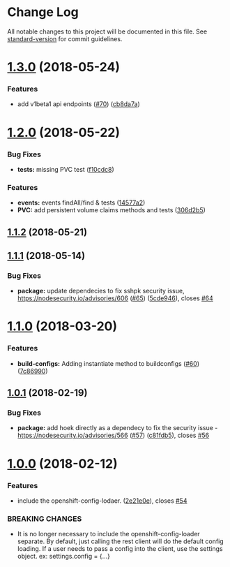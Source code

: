 # Change Log

All notable changes to this project will be documented in this file. See [standard-version](https://github.com/conventional-changelog/standard-version) for commit guidelines.

<a name="1.3.0"></a>
# [1.3.0](https://github.com/bucharest-gold/openshift-rest-client/compare/v1.2.0...v1.3.0) (2018-05-24)


### Features

* add v1beta1 api endpoints ([#70](https://github.com/bucharest-gold/openshift-rest-client/issues/70)) ([cb8da7a](https://github.com/bucharest-gold/openshift-rest-client/commit/cb8da7a))



<a name="1.2.0"></a>
# [1.2.0](https://github.com/bucharest-gold/openshift-rest-client/compare/v1.1.2...v1.2.0) (2018-05-22)


### Bug Fixes

* **tests:** missing PVC test ([f10cdc8](https://github.com/bucharest-gold/openshift-rest-client/commit/f10cdc8))


### Features

* **events:** events findAll/find & tests ([14577a2](https://github.com/bucharest-gold/openshift-rest-client/commit/14577a2))
* **PVC:** add persistent volume claims methods and tests ([306d2b5](https://github.com/bucharest-gold/openshift-rest-client/commit/306d2b5))



<a name="1.1.2"></a>
## [1.1.2](https://github.com/bucharest-gold/openshift-rest-client/compare/v1.1.1...v1.1.2) (2018-05-21)



<a name="1.1.1"></a>
## [1.1.1](https://github.com/bucharest-gold/openshift-rest-client/compare/v1.1.0...v1.1.1) (2018-05-14)


### Bug Fixes

* **package:** update dependecies to fix sshpk security issue, https://nodesecurity.io/advisories/606 ([#65](https://github.com/bucharest-gold/openshift-rest-client/issues/65)) ([5cde946](https://github.com/bucharest-gold/openshift-rest-client/commit/5cde946)), closes [#64](https://github.com/bucharest-gold/openshift-rest-client/issues/64)



<a name="1.1.0"></a>
# [1.1.0](https://github.com/bucharest-gold/openshift-rest-client/compare/v1.0.1...v1.1.0) (2018-03-20)


### Features

* **build-configs:** Adding instantiate method to buildconfigs ([#60](https://github.com/bucharest-gold/openshift-rest-client/issues/60)) ([7c86990](https://github.com/bucharest-gold/openshift-rest-client/commit/7c86990))



<a name="1.0.1"></a>
## [1.0.1](https://github.com/bucharest-gold/openshift-rest-client/compare/v1.0.0...v1.0.1) (2018-02-19)


### Bug Fixes

* **package:** add hoek directly as a dependecy to fix the security issue - https://nodesecurity.io/advisories/566 ([#57](https://github.com/bucharest-gold/openshift-rest-client/issues/57)) ([c81fdb5](https://github.com/bucharest-gold/openshift-rest-client/commit/c81fdb5)), closes [#56](https://github.com/bucharest-gold/openshift-rest-client/issues/56)



<a name="1.0.0"></a>
# [1.0.0](https://github.com/bucharest-gold/openshift-rest-client/compare/v0.11.0...v1.0.0) (2018-02-12)


### Features

* include the openshift-config-lodaer. ([2e21e0e](https://github.com/bucharest-gold/openshift-rest-client/commit/2e21e0e)), closes [#54](https://github.com/bucharest-gold/openshift-rest-client/issues/54)


### BREAKING CHANGES

* It is no longer necessary to include the openshift-config-loader separate.  By default, just calling the rest client will do the default config loading.
If a user needs to pass a config into the client, use the settings object.  ex:  settings.config = {...}
